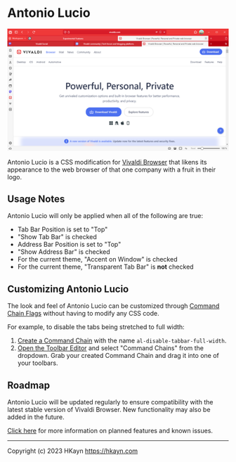 # Antonio Lucio

![Antonio Lucio demo screenshot 1](documentation/images/demo-1.png)

Antonio Lucio is a CSS modification for [Vivaldi Browser](https://vivaldi.com) that likens its appearance to the web browser of that one company with a fruit in their logo.

## Usage Notes

Antonio Lucio will only be applied when all of the following are true:

- Tab Bar Position is set to "Top"
- "Show Tab Bar" is checked
- Address Bar Position is set to "Top"
- "Show Address Bar" is checked
- For the current theme, "Accent on Window" is checked
- For the current theme, "Transparent Tab Bar" is **not** checked

## Customizing Antonio Lucio

The look and feel of Antonio Lucio can be customized through [Command Chain Flags](/documentation/command-chain-flags.md) without having to modify any CSS code.

For example, to disable the tabs being stretched to full width:

1. [Create a Command Chain](https://help.vivaldi.com/desktop/shortcuts/command-chains/#Create_a_Command_Chain) with the name `al-disable-tabbar-full-width`.
2. [Open the Toolbar Editor](https://help.vivaldi.com/desktop/appearance-customization/edit-toolbars/#Customize_toolbars) and select "Command Chains" from the dropdown. Grab your created Command Chain and drag it into one of your toolbars.

## Roadmap

Antonio Lucio will be updated regularly to ensure compatibility with the latest stable version of Vivaldi Browser. New functionality may also be added in the future.

[Click here](./documentation/roadmap.md) for more information on planned features and known issues.

---

Copyright (c) 2023 HKayn <https://hkayn.com>

